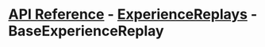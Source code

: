 # [API Reference](../../API.md) - [ExperienceReplays](../ExperienceReplays.md) - BaseExperienceReplay

